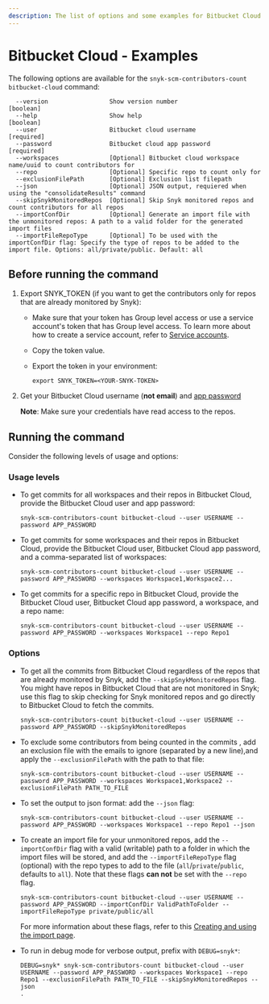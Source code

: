 ```yaml
---
description: The list of options and some examples for Bitbucket Cloud
---
```


# Bitbucket Cloud - Examples

The following options are available for the `snyk-scm-contributors-count bitbucket-cloud` command:

```
  --version                 Show version number                        [boolean]
  --help                    Show help                                  [boolean]
  --user                    Bitbucket cloud username                   [required]
  --password                Bitbucket cloud app password               [required]
  --workspaces              [Optional] Bitbucket cloud workspace name/uuid to count contributors for
  --repo                    [Optional] Specific repo to count only for
  --exclusionFilePath       [Optional] Exclusion list filepath
  --json                    [Optional] JSON output, requiered when using the "consolidateResults" command
  --skipSnykMonitoredRepos  [Optional] Skip Snyk monitored repos and count contributors for all repos
  --importConfDir           [Optional] Generate an import file with the unmonitored repos: A path to a valid folder for the generated import files
  --importFileRepoType      [Optional] To be used with the importConfDir flag: Specify the type of repos to be added to the import file. Options: all/private/public. Default: all
```

## Before running the command

1. Export SNYK\_TOKEN (if you want to get the contributors only for repos that are already monitored by Snyk):
   * Make sure that your token has Group level access or use a service account's token that has Group level access. To learn more about how to create a service account, refer to [Service accounts](../../../../../../../implementation-and-setup/enterprise-setup/service-accounts/).
   * Copy the token value.
   *   Export the token in your environment:

       ```
       export SNYK_TOKEN=<YOUR-SNYK-TOKEN>
       ```
2.  Get your Bitbucket Cloud username (**not email**) and [app password](https://developer.atlassian.com/cloud/bitbucket/rest/intro/#authentication)

    **Note**: Make sure your credentials have read access to the repos.

## Running the command

Consider the following levels of usage and options:

### Usage levels

*   To get commits for all workspaces and their repos in Bitbucket Cloud, provide the Bitbucket Cloud user and app password:

    ```
    snyk-scm-contributors-count bitbucket-cloud --user USERNAME --password APP_PASSWORD
    ```
*   To get commits for some workspaces and their repos in Bitbucket Cloud, provide the Bitbucket Cloud user, Bitbucket Cloud app password, and a comma-separated list of workspaces:

    ```
    snyk-scm-contributors-count bitbucket-cloud --user USERNAME --password APP_PASSWORD --workspaces Workspace1,Workspace2...
    ```
*   To get commits for a specific repo in Bitbucket Cloud, provide the Bitbucket Cloud user, Bitbucket Cloud app password, a workspace, and a repo name:

    ```
    snyk-scm-contributors-count bitbucket-cloud --user USERNAME --password APP_PASSWORD --workspaces Workspace1 --repo Repo1
    ```

### Options

*   To get all the commits from Bitbucket Cloud regardless of the repos that are already monitored by Snyk, add the `--skipSnykMonitoredRepos` flag.\
    You might have repos in Bitbucket Cloud that are not monitored in Snyk; use this flag to skip checking for Snyk monitored repos and go directly to Bitbucket Cloud to fetch the commits.

    ```
    snyk-scm-contributors-count bitbucket-cloud --user USERNAME --password APP_PASSWORD --skipSnykMonitoredRepos
    ```
*   To exclude some contributors from being counted in the commits , add an exclusion file with the emails to ignore (separated by a new line),and apply the `--exclusionFilePath` with the path to that file:

    ```
    snyk-scm-contributors-count bitbucket-cloud --user USERNAME --password APP_PASSWORD --workspaces Workspace1,Workspace2 --exclusionFilePath PATH_TO_FILE
    ```
*   To set the output to json format: add the `--json` flag:

    ```
    snyk-scm-contributors-count bitbucket-cloud --user USERNAME --password APP_PASSWORD --workspaces Workspace1 --repo Repo1 --json
    ```
*   To create an import file for your unmonitored repos, add the `--importConfDir` flag with a valid (writable) path to a folder in which the import files will be stored, and add the `--importFileRepoType` flag (optional) with the repo types to add to the file (`all`/`private`/`public`, defaults to `all`). Note that these flags **can not** be set with the `--repo` flag.

    ```
    snyk-scm-contributors-count bitbucket-cloud --user USERNAME --password APP_PASSWORD --importConfDir ValidPathToFolder --importFileRepoType private/public/all
    ```

    For more information about these flags, refer to this [Creating and using the import page](../../creating-and-using-the-import-file.md).
*   To run in debug mode for verbose output, prefix with `DEBUG=snyk*`:

    ```
    DEBUG=snyk* snyk-scm-contributors-count bitbucket-cloud --user USERNAME --password APP_PASSWORD --workspaces Workspace1 --repo Repo1 --exclusionFilePath PATH_TO_FILE --skipSnykMonitoredRepos --json
    .
    ```
